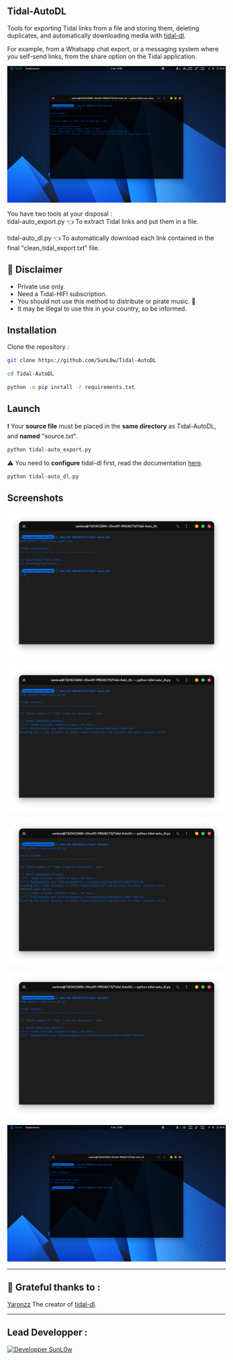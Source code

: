 ## Tidal-AutoDL

Tools for exporting Tidal links from a file and storing them, deleting duplicates, and automatically downloading media with [tidal-dl](https://github.com/yaronzz/Tidal-Media-Downloader).

For example, from a Whatsapp chat export, or a messaging system where you self-send links, from the share option on the Tidal application.

![Screenshot--01](https://github.com/SunL0w/Tidal-AutoDL/blob/main/Screenshot/Screenshot-01.png)

You have two tools at your disposal :  
tidal-auto\_export.py 👈️ To extract Tidal links and put them in a file. 

  tidal-auto\_dl.py 👈️ To automatically download each link contained in the final "clean\_tidal\_export.txt" file.

## :loudspeaker: Disclaimer

*   Private use only.
*   Need a Tidal-HIFI subscription.
*   You should not use this method to distribute or pirate music. :underage:
*   It may be illegal to use this in your country, so be informed.

## Installation

Clone the repository :

```bash
git clone https://github.com/SunL0w/Tidal-AutoDL
```

```bash
cd Tidal-AutoDL
```

```bash
python -m pip install -r requirements.txt
```

## Launch

:exclamation: Your **source file** must be placed in the **same directory** as Tidal-AutoDL, and **named** "source.txt".

```bash
python tidal-auto_export.py
```

:warning: You need to **configure** tidal-dl first, read the documentation [here](https://doc.yaronzz.com/post/tidal_dl_installation/).

```bash
python tidal-auto_dl.py
```

## Screenshots

![Screenshot--02](https://github.com/SunL0w/Tidal-AutoDL/blob/main/Screenshot/Screenshot--02.png)

![Screenshot--03](https://github.com/SunL0w/Tidal-AutoDL/blob/main/Screenshot/Screenshot--03.png)

![Screenshot--04](https://github.com/SunL0w/Tidal-AutoDL/blob/main/Screenshot/Screenshot--04.png)

![Screenshot--04](https://github.com/SunL0w/Tidal-AutoDL/blob/main/Screenshot/Screenshot--05.png)

![Screenshot--04](https://github.com/SunL0w/Tidal-AutoDL/blob/main/Screenshot/Screenshot--06.png)

---

## 🤝 Grateful thanks to :

[Yaronzz](https://github.com/yaronzz) The creator of [tidal-dl](https://github.com/yaronzz/Tidal-Media-Downloader/tree/master).

___

## Lead Developper :
<a href="https://github.com/SunL0w/" alt="SunLow GitHub Link">
<img src="https://img.shields.io/badge/SunL0w-Dind%20Thibault-blue"  alt="Developper SunL0w"/></a>
